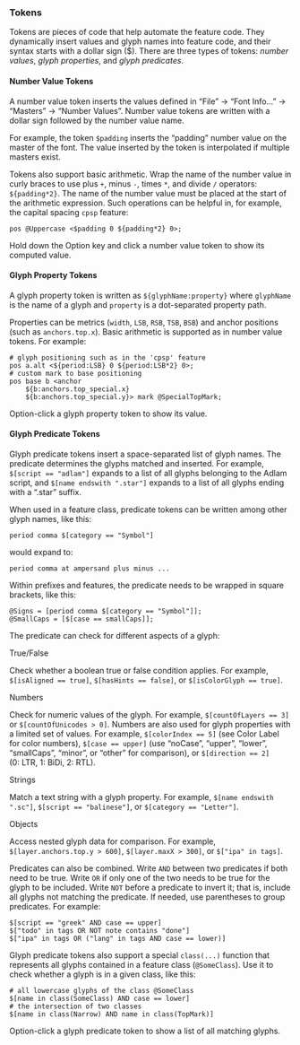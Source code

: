 ### Tokens

Tokens are pieces of code that help automate the feature code.
They dynamically insert values and glyph names into feature code, and their syntax starts with a dollar sign ($).
There are three types of tokens: _number values_, _glyph properties_, and _glyph predicates_.

#### Number Value Tokens

A number value token inserts the values defined in “File” → “Font Info…” → “Masters” → “Number Values”.
Number value tokens are written with a dollar sign followed by the number value name.

For example, the token `$padding` inserts the “padding” number value on the master of the font.
The value inserted by the token is interpolated if multiple masters exist.

Tokens also support basic arithmetic.
Wrap the name of the number value in curly braces to use plus `+`, minus `-`, times `*`, and divide `/` operators: `${padding*2}`.
The name of the number value must be placed at the start of the arithmetic expression.
Such operations can be helpful in, for example, the capital spacing `cpsp` feature:

```fea
pos @Uppercase <$padding 0 ${padding*2} 0>;
```

Hold down the Option key and click a number value token to show its computed value.

#### Glyph Property Tokens

A glyph property token is written as `${glyphName:property}` where `glyphName` is the name of a glyph and `property` is a dot-separated property path.

Properties can be metrics (`width`, `LSB`, `RSB`, `TSB`, `BSB`) and anchor positions (such as `anchors.top.x`).
Basic arithmetic is supported as in number value tokens.
For example:

```fea
# glyph positioning such as in the 'cpsp' feature
pos a.alt <${period:LSB} 0 ${period:LSB*2} 0>;
# custom mark to base positioning
pos base b <anchor
	${b:anchors.top_special.x}
	${b:anchors.top_special.y}> mark @SpecialTopMark;
```

Option-click a glyph property token to show its value.

#### Glyph Predicate Tokens

Glyph predicate tokens insert a space-separated list of glyph names.
The predicate determines the glyphs matched and inserted.
For example, `$[script == "adlam"]` expands to a list of all glyphs belonging to the Adlam script, and `$[name endswith ".star"]` expands to a list of all glyphs ending with a “.star” suffix.

When used in a feature class, predicate tokens can be written among other glyph names, like this:

```fea
period comma $[category == "Symbol"]
```

would expand to:

```fea
period comma at ampersand plus minus ...
```

Within prefixes and features, the predicate needs to be wrapped in square brackets, like this:

```fea
@Signs = [period comma $[category == "Symbol"]];
@SmallCaps = [$[case == smallCaps]];
```

The predicate can check for different aspects of a glyph:

True/False

Check whether a boolean true or false condition applies.
For example, `$[isAligned == true]`, `$[hasHints == false]`, or `$[isColorGlyph == true]`.

Numbers

Check for numeric values of the glyph.
For example, `$[countOfLayers == 3]` or `$[countOfUnicodes > 0]`.
Numbers are also used for glyph properties with a limited set of values.
For example, `$[colorIndex == 5]` (see Color Label for color numbers), `$[case == upper]` (use “noCase”, “upper”, “lower”, “smallCaps”, “minor”, or “other” for comparison), or `$[direction == 2]` (0: LTR, 1: BiDi, 2: RTL).

Strings

Match a text string with a glyph property.
For example, `$[name endswith ".sc"]`, `$[script == "balinese"]`, or `$[category == "Letter"]`.

Objects

Access nested glyph data for comparison.
For example, `$[layer.anchors.top.y > 600]`, `$[layer.maxX > 300]`, or `$["ipa" in tags]`.

Predicates can also be combined.
Write `AND` between two predicates if both need to be true.
Write `OR` if only one of the two needs to be true for the glyph to be included.
Write `NOT` before a predicate to invert it; that is, include all glyphs not matching the predicate.
If needed, use parentheses to group predicates.
For example:

```fea
$[script == "greek" AND case == upper]
$["todo" in tags OR NOT note contains "done"]
$["ipa" in tags OR ("lang" in tags AND case == lower)]
```

Glyph predicate tokens also support a special `class(...)` function that represents all glyphs contained in a feature class (`@SomeClass`).
Use it to check whether a glyph is in a given class, like this:

```fea
# all lowercase glyphs of the class @SomeClass
$[name in class(SomeClass) AND case == lower]
# the intersection of two classes
$[name in class(Narrow) AND name in class(TopMark)]
```

Option-click a glyph predicate token to show a list of all matching glyphs.
